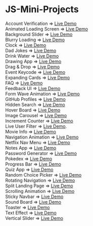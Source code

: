 # JS-Mini-Projects
Account Verification => [Live Demo](https://codepen.io/ayezabashir/full/oNQBNVZ)<br/>
Animated Loading Screen => [Live Demo](https://codepen.io/ayezabashir/full/MWPNgdx)<br/>
Background Slider => [Live Demo](https://backgroundslider--ayezabashir.repl.co/) <br/>
Blurry Loading => [Live Demo](https://codepen.io/ayezabashir442/full/rNqzBNK) <br/>
Clock => [Live Demo](https://codepen.io/ayezabashir/full/qBJGRVx)<br/>
Dad Jokes => [Live Demo](https://codepen.io/ayezabashir442/full/qBJVmWo) <br/>
Drink Water => [Live Demo](https://codepen.io/ayezabashir/full/MWPPyaE)<br/>
Drawing App => [Live Demo](https://codepen.io/ayezabashir/full/MWPNYjJ)<br/>
Drag & Drop => [Live Demo](https://codepen.io/ayezabashir/full/jOeoXmm)<br/>
Event Keycode => [Live Demo](https://codepen.io/ayezabashir/full/GRYyvZM)<br/>
Expanding Cards => [Live Demo](https://codepen.io/ayezabashir442/full/eYPpKrX)<br/>
FAQ => [Live Demo](https://codepen.io/ayezabashir/full/wvYpqER)<br/>
Feedback UI => [Live Demo](https://codepen.io/ayezabashir/full/vYQWXZq)<br/>
Form Wave Animation => [Live Demo](https://codepen.io/ayezabashir442/full/ZEqXbeN)<br/>
GitHub Profiles => [Live Demo](https://codepen.io/ayezabashir/pen/Poxovaq)<br/>
Hidden Search => [Live Demo](https://codepen.io/ayezabashir442/full/jOewrBj)<br/>
Hover Board => [Live Demo](https://codepen.io/ayezabashir/full/zYMNYwg)<br/>
Image Carousel => [Live Demo](https://codepen.io/ayezabashir/full/qBQNwXM) <br/>
Increment Counter => [Live Demo](https://codepen.io/ayezabashir/full/MWPQNgB)<br/>
Live User Filter => [Live Demo](https://codepen.io/ayezabashir/full/oNQGgvm).<br/>
Movie Info => [Live Demo](https://codepen.io/ayezabashir/full/poxxGoR)<br/>
Navigation Animation => [Live Demo](https://codepen.io/ayezabashir/full/bGmLrwL) <br/>
Netflix Nav Menu => [Live Demo](https://codepen.io/ayezabashir/full/OJagPxO)<br/>
Notes App => [Live Demo](https://codepen.io/ayezabashir/full/ExOPyxX)<br/>
Password Generator => [Live Demo](https://codepen.io/ayezabashir/full/BaGNxzm)<br/>
Pokedex => [Live Demo](https://codepen.io/ayezabashir/full/JjeWdLa)<br/>
Progress Bar => [Live Demo](https://codepen.io/ayezabashir442/full/eYPJwyO) <br/>
Quiz App => [Live Demo](https://codepen.io/ayezabashir/full/LYXzVOb)<br/>
Random Choice Picker => [Live Demo](https://codepen.io/ayezabashir/full/QWZQbBy) <br/>
Rotating Navigation => [Live Demo](https://codepen.io/ayezabashir442/full/NWOgNXY) <br/>
Split Landing Page => [Live Demo](https://split-landing-page.ayezabashir.repl.co/)<br/>
Scrolling Animation => [Live Demo](https://codepen.io/ayezabashir442/full/YzJxpaw) <br/>
Sticky Navbar => [Live Demo](https://codepen.io/ayezabashir/full/BaqXYyz) <br/>
Sound Board => [Live Demo](https://soundboard.ayezabashir.repl.co/) <br/>
Toaster => [Live Demo](https://codepen.io/ayezabashir/full/ZEqgNKo)<br/>
Text Effect => [Live Demo](https://codepen.io/ayezabashir/full/YzRKjmE) <br/>
Vertical Slider => [Live Demo](https://codepen.io/ayezabashir/full/KKrMawL) <br/>
